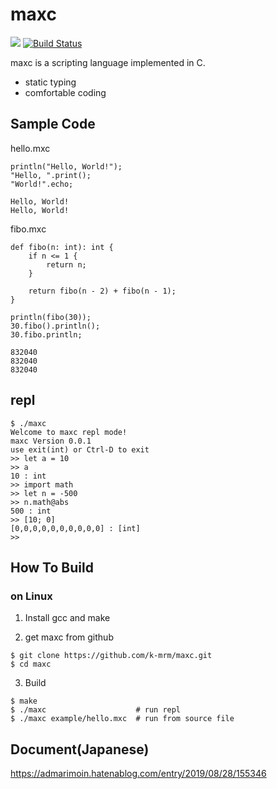 # maxc
[![](http://img.shields.io/badge/license-MIT-blue.svg)](./LICENSE)
[![Build Status](https://travis-ci.com/k-mrm/maxc.svg?branch=master)](https://travis-ci.com/k-mrm/maxc)

maxc is a scripting language implemented in C.

- static typing
- comfortable coding

## Sample Code

hello.mxc
```
println("Hello, World!");
"Hello, ".print();
"World!".echo;
```
```
Hello, World!
Hello, World!
```


fibo.mxc
```
def fibo(n: int): int {
    if n <= 1 {
        return n;
    }

    return fibo(n - 2) + fibo(n - 1);
}

println(fibo(30));
30.fibo().println();
30.fibo.println;
```
```
832040
832040
832040
```

## repl

```
$ ./maxc
Welcome to maxc repl mode!
maxc Version 0.0.1
use exit(int) or Ctrl-D to exit
>> let a = 10
>> a
10 : int
>> import math
>> let n = -500
>> n.math@abs
500 : int
>> [10; 0]
[0,0,0,0,0,0,0,0,0,0] : [int]
>> 

```

## How To Build
### on Linux

1. Install gcc and make

2. get maxc from github
```
$ git clone https://github.com/k-mrm/maxc.git
$ cd maxc
```

3. Build
```
$ make
$ ./maxc                    # run repl
$ ./maxc example/hello.mxc  # run from source file
```

## Document(Japanese)
https://admarimoin.hatenablog.com/entry/2019/08/28/155346

